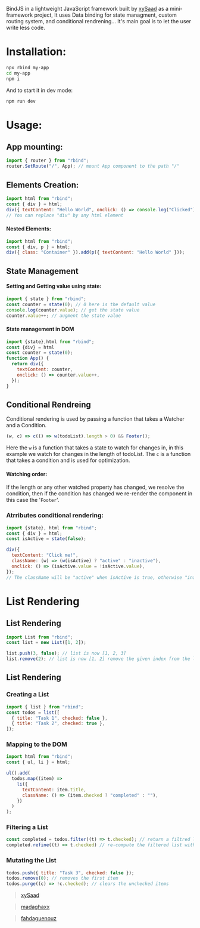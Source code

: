 BindJS in a lightweight JavaScript framework built by [xySaad](https://github.com/xySaad) as a mini-framework project, It uses Data binding for state managment, custom routing system, and conditional rendrening...
It's main goal is to let the user write less code.

# Installation:

```sh
npx rbind my-app
cd my-app
npm i
```

And to start it in dev mode:

```sh
npm run dev
```

# Usage:

## App mounting:

```js
import { router } from "rbind";
router.SetRoute("/", App); // mount App component to the path "/"
```

## Elements Creation:

```js
import html from "rbind";
const { div } = html;
div({ textContent: "Hello World", onclick: () => console.log("Clicked") });
// You can replace "div" by any html element
```

#### Nested Elements:

```js
import html from "rbind";
const { div, p } = html;
div({ class: "Container" }).add(p({ textContent: "Hello World" }));
```

## State Management

#### Setting and Getting value using state:

```js
import { state } from "rbind";
const counter = state(0); // 0 here is the default value
console.log(counter.value); // get the state value
counter.value++; // augment the state value
```

#### State management in DOM

```js
import {state},html from "rbind";
const {div} = html
const counter = state(0);
function App() {
  return div({
    textContent: counter,
    onclick: () => counter.value++,
  });
}
```

## Conditional Rendreing

Conditional rendering is used by passing a function that takes a Watcher and a Condition.

```js
(w, c) => c(() => w(todoList).length > 0) && Footer();
```

Here the `w` is a function that takes a state to watch for changes in, in this example we watch for changes in the length of todoList.
The `c` is a function that takes a condition and is used for optimization.

#### Watching order:

If the length or any other watched property has changed, we resolve the condition, then if the condition has changed we re-render the component in this case the '`Footer`'.

### Atrributes conditional rendering:

```js
import {state}, html from "rbind";
const { div } = html;
const isActive = state(false);

div({
  textContent: "Click me!",
  className: (w) => (w(isActive) ? "active" : "inactive"),
  onclick: () => (isActive.value = !isActive.value),
});
// The className will be "active" when isActive is true, otherwise "inactive"
```

# List Rendering

## List Rendering

```js
import List from "rbind";
const list = new List([1, 2]);

list.push(3, false); // list is now [1, 2, 3]
list.remove(2); // list is now [1, 2] remove the given index from the list
```

## List Rendering

### Creating a List

```js
import { list } from "rbind";
const todos = list([
  { title: "Task 1", checked: false },
  { title: "Task 2", checked: true },
]);
```

### Mapping to the DOM

```js
import html from "rbind";
const { ul, li } = html;

ul().add(
  todos.map((item) =>
    li({
      textContent: item.title,
      className: () => (item.checked ? "completed" : ""),
    })
  )
);
```

### Filtering a List

```js
const completed = todos.filter((t) => t.checked); // return a filtred list (completed) computed from todos
completed.refine((t) => t.checked) // re-compute the filtered list with the new condition
```

### Mutating the List

```js
todos.push({ title: "Task 3", checked: false });
todos.remove(0); // removes the first item
todos.purge((c) => !c.checked); // clears the unchecked items
```

> [xySaad](https://github.com/xySaad)

> [madaghaxx](https://github.com/madaghaxx)

> [fahdaguenouz](https://github.com/fahdaguenouz)
